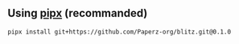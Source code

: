 #

## Using [pipx](https://pipx.pypa.io/stable/installation/) (recommanded)
```bash
pipx install git+https://github.com/Paperz-org/blitz.git@0.1.0
```